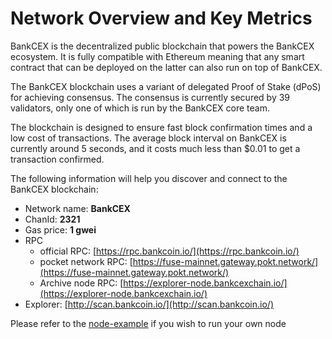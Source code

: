 # Network Overview and Key Metrics

BankCEX is the decentralized public blockchain that powers the BankCEX ecosystem. It is fully compatible with Ethereum meaning that any smart contract that can be deployed on the latter can also run on top of BankCEX.

The BankCEX blockchain uses a variant of delegated Proof of Stake \(dPoS\) for achieving consensus. The consensus is currently secured by 39 validators, only one of which is run by the BankCEX core team.

The blockchain is designed to ensure fast block confirmation times and a low cost of transactions. The average block interval on BankCEX is currently around 5 seconds, and it costs much less than $0.01 to get a transaction confirmed.

The following information will help you discover and connect to the BankCEX blockchain:   

* Network name: **BankCEX**
* ChanId: **2321**
* Gas price: **1 gwei**
* RPC
  * official RPC: [https://rpc.bankcoin.io/](https://rpc.bankcoin.io/)
  * pocket network RPC: [https://fuse-mainnet.gateway.pokt.network/](https://fuse-mainnet.gateway.pokt.network/)
  * Archive node RPC:  [https://explorer-node.bankcexchain.io/](https://explorer-node.bankcexchain.io/)
* Explorer: [http://scan.bankcoin.io/](http://scan.bankcoin.io/)

Please refer to the [node-example](https://github.com/bankcex/BANKNetwork/tree/master/node-example) if you wish to run your own node

